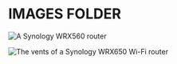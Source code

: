 # IMAGES FOLDER

![A Synology WRX560 router](./../johnsona/assets/images/synology_image_procedure.png)

![The vents of a Synology WRX650 Wi-Fi router](./../johnsona/assets/images/synology-wrx560-review7.jpg)
